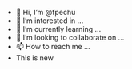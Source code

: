 - 👋 Hi, I’m @fpechu
- 👀 I’m interested in ...
- 🌱 I’m currently learning ...
- 💞️ I’m looking to collaborate on ...
- 📫 How to reach me ...
- This is new

<!---
fpechu/fpechu is a ✨ special ✨ repository because its `README.md` (this file) appears on your GitHub profile.
You can click the Preview link to take a look at your changes.
--->
